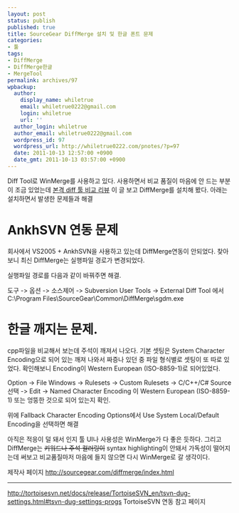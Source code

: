 ```yaml
---
layout: post
status: publish
published: true
title: SourceGear DiffMerge 설치 및 한글 폰트 문제
categories:
- 툴
tags:
- DiffMerge
- DiffMerge한글
- MergeTool
permalink: archives/97
wpbackup:
  author:
    display_name: whiletrue
    email: whiletrue0222@gmail.com
    login: whiletrue
    url: ''
  author_login: whiletrue
  author_email: whiletrue0222@gmail.com
  wordpress_id: 97
  wordpress_url: http://whiletrue0222.com/pnotes/?p=97
  date: 2011-10-13 12:57:00 +0900
  date_gmt: 2011-10-13 03:57:00 +0900
---
```


Diff Tool로 WinMerge를 사용하고 있다.
사용하면서 비교 품질이 마음에 안 드는 부분이 조금 있었는데 [본격 diff 툴 비교 리뷰](http://ljh131.tistory.com/143) 이 글 보고 DiffMerge를 설치해 봤다.
아래는 설치하면서 발생한 문제들과 해결



# AnkhSVN 연동 문제

회사에서 VS2005 + AnkhSVN을 사용하고 있는데
DiffMerge연동이 안되었다.
찾아보니 최신 DiffMerge는 실행파일 경로가 변경되었다.

실행파일 경로를 다음과 같이 바꿔주면 해결.

도구 -> 옵션 -> 소스제어 -> Subversion User Tools -> External Diff Tool 에서
C:\Program Files\SourceGear\Common\DiffMerge\sgdm.exe



# 한글 깨지는 문제.

cpp파일을 비교해서 보는데 주석이 깨져서 나오다.
기본 셋팅은 System Character Encoding으로 되어 있는 깨져 나와서 짜증나 있던 중 파일 형식별로 셋팅이 또 따로 있었다.
확인해보니 Encoding이 Western European (ISO-8859-1)로 되어있었다.

Option -> File Windows -> Rulesets -> Custom Rulesets -> C/C++/C# Source 선택 ->
Edit -> Named Character Encoding 이 Western European (ISO-8859-1) 또는 엉뚱한 것으로 되어
있는지 확인.

위에 Fallback Character Encoding Options에서 Use System Local/Default Encoding을
선택하면 해결



아직은 적응이 덜 돼서 인지 툴 UI나 사용성은 WinMerge가 다 좋은 듯하다.
그리고 DiffMerge는 ~~키워드나 주석 컬러링이~~ syntax highlighting이 안돼서 가독성이 떨어지는데 써보고 비교품질마저
마음에 들지 않으면 다시 WinMerge로 갈 생각이다.



제작사 페이지
<http://sourcegear.com/diffmerge/index.html>

---
<http://tortoisesvn.net/docs/release/TortoiseSVN_en/tsvn-dug-settings.html#tsvn-dug-settings-progs>
TortoiseSVN 연동 참고 페이지
